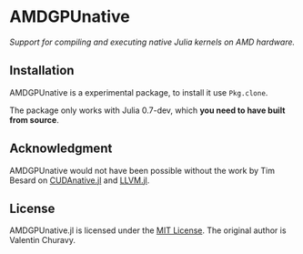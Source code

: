 # AMDGPUnative

*Support for compiling and executing native Julia kernels on AMD hardware.*

Installation
------------

AMDGPUnative is a experimental package, to install it use `Pkg.clone`.

The package only works with Julia 0.7-dev, which **you need to have built from source**.

Acknowledgment
--------------

AMDGPUnative would not have been possible without the work by Tim Besard on [CUDAnative.jl](https://github.com/JuliaGPU/CUDAnative.jl)
and [LLVM.jl](https://github.com/maleadt/LLVM.jl). 


License
-------

AMDGPUnative.jl is licensed under the [MIT License](LICENSE.md). The original author is Valentin Churavy.


